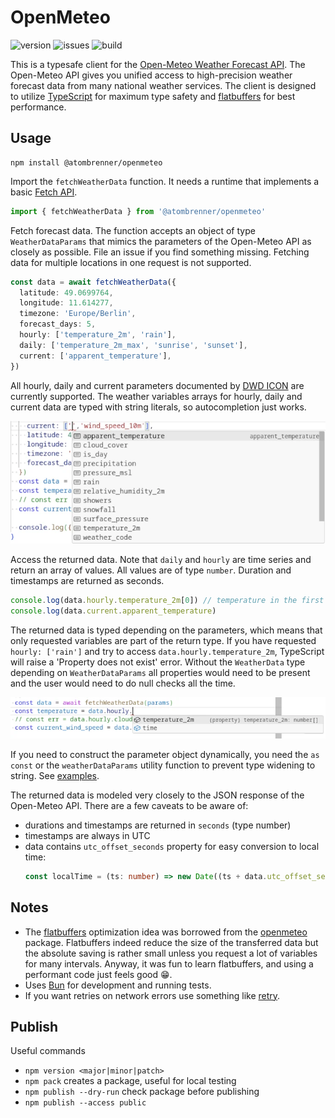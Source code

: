 # OpenMeteo

![version](https://img.shields.io/npm/v/@atombrenner/openmeteo)
![issues](https://img.shields.io/github/issues/atombrenner/openmeteo)
![build](https://github.com/atombrenner/openmeteo/actions/workflows/main.yaml/badge.svg?branch=main)

This is a typesafe client for the [Open-Meteo Weather Forecast API](https://open-meteo.com/en/docs).
The Open-Meteo API gives you unified access to high-precision weather forecast data from
many national weather services.
The client is designed to utilize [TypeScript](https://www.typescriptlang.org/) for maximum type safety and [flatbuffers](https://flatbuffers.dev/index.html#flatbuffers_overview)
for best performance.

## Usage

```
npm install @atombrenner/openmeteo
```

Import the `fetchWeatherData` function. It needs a runtime that implements a basic [Fetch API](https://developer.mozilla.org/en-US/docs/Web/API/Fetch_API).

```typescript
import { fetchWeatherData } from '@atombrenner/openmeteo'
```

Fetch forecast data. The function accepts an object of type `WeatherDataParams` that mimics
the parameters of the Open-Meteo API as closely as possible. File an issue if you find
something missing. Fetching data for multiple locations in one request is not supported.

```typescript
const data = await fetchWeatherData({
  latitude: 49.0699764,
  longitude: 11.614277,
  timezone: 'Europe/Berlin',
  forecast_days: 5,
  hourly: ['temperature_2m', 'rain'],
  daily: ['temperature_2m_max', 'sunrise', 'sunset'],
  current: ['apparent_temperature'],
})
```

All hourly, daily and current parameters documented by [DWD ICON](https://open-meteo.com/en/docs/dwd-api) are currently supported.
The weather variables arrays for hourly, daily and current data are typed with string literals,
so autocompletion just works.

![parameter autocomplete](doc/request_autocomplete.webp)

Access the returned data. Note that `daily` and `hourly` are time series and return an array of
values. All values are of type `number`. Duration and timestamps are returned as seconds.

```typescript
console.log(data.hourly.temperature_2m[0]) // temperature in the first hour
console.log(data.current.apparent_temperature)
```

The returned data is typed depending on the parameters, which means that only requested
variables are part of the return type.
If you have requested `hourly: ['rain']` and try to access `data.hourly.temperature_2m`,
TypeScript will raise a 'Property does not exist' error.
Without the `WeatherData` type depending on `WeatherDataParams` all properties
would need to be present and the user would need to do null checks all the time.

![response autocomplete](doc/response_autocomplete.webp)

If you need to construct the parameter object dynamically,
you need the `as const` or the `weatherDataParams` utility function to prevent
type widening to string. See [examples](example.ts).

The returned data is modeled very closely to the JSON response of the Open-Meteo API.
There are a few caveats to be aware of:

- durations and timestamps are returned in `seconds` (type number)
- timestamps are always in UTC
- data contains `utc_offset_seconds` property for easy conversion to local time:
  ```typescript
  const localTime = (ts: number) => new Date((ts + data.utc_offset_seconds) * 1000)
  ```

## Notes

- The [flatbuffers](https://flatbuffers.dev/index.html#flatbuffers_overview) optimization idea was
  borrowed from the [openmeteo](https://www.npmjs.com/package/openmeteo) package.
  Flatbuffers indeed reduce the size of the transferred data but the absolute saving is rather small
  unless you request a lot of variables for many intervals. Anyway, it was fun to learn flatbuffers,
  and using a performant code just feels good 😁.
- Uses [Bun](https://bun.sh/) for development and running tests.
- If you want retries on network errors use something like [retry](https://www.npmjs.com/package/retry).

## Publish

Useful commands

- `npm version <major|minor|patch>`
- `npm pack` creates a package, useful for local testing
- `npm publish --dry-run` check package before publishing
- `npm publish --access public`
